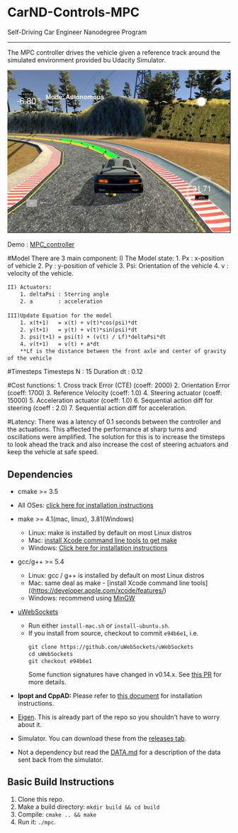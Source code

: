 # CarND-Controls-MPC
Self-Driving Car Engineer Nanodegree Program


---
The MPC controller drives the vehicle given a reference track around the simulated environment provided bu Udacity Simulator.

![MPC Controller](img/1.png)

Demo : [MPC_controller](https://youtu.be/VtINpEImMoc)

#Model
There are 3 main component:
	I) The Model state:
		1. Px : x-position of vehicle
		2. Py : y-position of vehicle
		3. Psi: Orientation of the vehicle
		4. v  : velocity of the vehicle.

	II) Actuators:
		1. deltaPsi : Sterring angle
		2. a        : acceleration

	III)Update Equation for the model
		1. x(t+1)   = x(t) + v(t)*cos(psi)*dt
		2. y(t+1)   = y(t) + v(t)*sin(psi)*dt
		3. psi(t+1) = psi(t) + (v(t) / Lf)*deltaPsi*dt
		4. v(t+1)   = v(t) + a*dt
		**Lf is the distance between the front axle and center of gravity of the vehicle

#Timesteps 
	Timesteps N : 15
	Duration dt : 0.12

#Cost functions:
	1. Cross track Error (CTE) (coeff: 2000)
	2. Orientation Error       (coeff: 1700)
	3. Reference Velocity      (coeff: 1.0)
	4. Steering actuator       (coeff: 15000)
	5. Acceleration actuator   (coeff: 1.0)
	6. Sequential action diff for steering  (coeff : 2.0)
	7. Sequential action diff for acceleration.

#Latency: 
There was a latency of 0.1 seconds between the controller and the actuations. This affected the performance at sharp turns and oscillations were amplified. The solution for this is to increase the timsteps to look ahead the track and also increase the cost of steering actuators and keep the vehicle at safe speed.
		
## Dependencies

* cmake >= 3.5
 * All OSes: [click here for installation instructions](https://cmake.org/install/)
* make >= 4.1(mac, linux), 3.81(Windows)
  * Linux: make is installed by default on most Linux distros
  * Mac: [install Xcode command line tools to get make](https://developer.apple.com/xcode/features/)
  * Windows: [Click here for installation instructions](http://gnuwin32.sourceforge.net/packages/make.htm)
* gcc/g++ >= 5.4
  * Linux: gcc / g++ is installed by default on most Linux distros
  * Mac: same deal as make - [install Xcode command line tools]((https://developer.apple.com/xcode/features/)
  * Windows: recommend using [MinGW](http://www.mingw.org/)
* [uWebSockets](https://github.com/uWebSockets/uWebSockets)
  * Run either `install-mac.sh` or `install-ubuntu.sh`.
  * If you install from source, checkout to commit `e94b6e1`, i.e.
    ```
    git clone https://github.com/uWebSockets/uWebSockets
    cd uWebSockets
    git checkout e94b6e1
    ```
    Some function signatures have changed in v0.14.x. See [this PR](https://github.com/udacity/CarND-MPC-Project/pull/3) for more details.

* **Ipopt and CppAD:** Please refer to [this document](https://github.com/udacity/CarND-MPC-Project/blob/master/install_Ipopt_CppAD.md) for installation instructions.
* [Eigen](http://eigen.tuxfamily.org/index.php?title=Main_Page). This is already part of the repo so you shouldn't have to worry about it.
* Simulator. You can download these from the [releases tab](https://github.com/udacity/self-driving-car-sim/releases).
* Not a dependency but read the [DATA.md](./DATA.md) for a description of the data sent back from the simulator.


## Basic Build Instructions

1. Clone this repo.
2. Make a build directory: `mkdir build && cd build`
3. Compile: `cmake .. && make`
4. Run it: `./mpc`.


